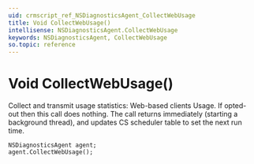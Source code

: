 ```yaml
---
uid: crmscript_ref_NSDiagnosticsAgent_CollectWebUsage
title: Void CollectWebUsage()
intellisense: NSDiagnosticsAgent.CollectWebUsage
keywords: NSDiagnosticsAgent, CollectWebUsage
so.topic: reference
---
```


# Void CollectWebUsage()

Collect and transmit usage statistics: Web-based clients Usage. If opted-out then this call does nothing. The call returns immediately (starting a background thread), and updates CS scheduler table to set the next run time.

```crmscript
NSDiagnosticsAgent agent;
agent.CollectWebUsage();
```

